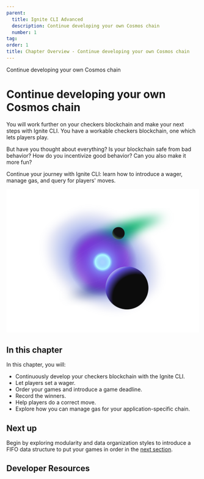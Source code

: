 ```yaml
---
parent:
  title: Ignite CLI Advanced
  description: Continue developing your own Cosmos chain
  number: 1
tag:
order: 1
title: Chapter Overview - Continue developing your own Cosmos chain
---
```


<div class="tm-overline tm-rf-1 tm-lh-title tm-medium tm-muted">Continue developing your own Cosmos chain</div>
<h1 class="mt-4 mb-6">Continue developing your own Cosmos chain</h1>

You will work further on your checkers blockchain and make your next steps with Ignite CLI. You have a workable checkers blockchain, one which lets players play.

But have you thought about everything? Is your blockchain safe from bad behavior? How do you incentivize good behavior? Can you also make it more fun?

Continue your journey with Ignite CLI: learn how to introduce a wager, manage gas, and query for players' moves.

![](./images/moving-objects.svg)

## In this chapter

<HighlightBox type="learning">

In this chapter, you will:

* Continuously develop your checkers blockchain with the Ignite CLI.
* Let players set a wager.
* Order your games and introduce a game deadline.
* Record the winners.
* Help players do a correct move.
* Explore how you can manage gas for your application-specific chain.

</HighlightBox>

<card-module/>

## Next up

Begin by exploring modularity and data organization styles to introduce a FIFO data structure to put your games in order in the [next section](./1-game-fifo.md).

## Developer Resources

<div v-for="resource in $themeConfig.resources">
  <Resource
    :title="resource.title"
    :description="resource.description"
    :links="resource.links"
    :image="resource.image"
    :large="true"
  />
  <br/>
</div>
